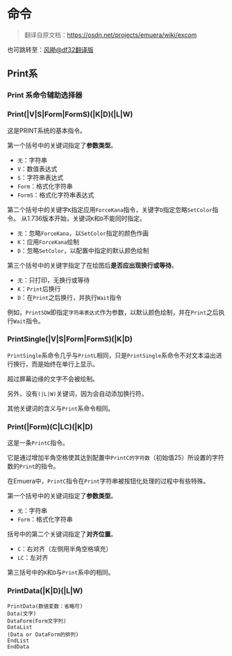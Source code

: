 <!-- <script setup>
import PrintCommandChooser from './PrintCommandChooser.vue'
</script> -->
# 命令

> 翻译自原文档：https://osdn.net/projects/emuera/wiki/excom

也可跳转至：[风飏@df32翻译版](Command-df32)

## Print系

### Print 系命令辅助选择器

<PrintCommandChooser />

### Print(|V|S|Form|FormS)(|K|D)(|L|W)

这是PRINT系统的基本指令。

第一个括号中的关键词指定了**参数类型**。

- `无`：字符串
- `V`：数值表达式
- `S`：字符串表达式
- `Form`：格式化字符串
- `FormS`：格式化字符串表达式

第二个括号中的关键字`K`指定应用`ForceKana`指令，关键字`D`指定忽略`SetColor`指令。 从1.736版本开始，关键词`K`和`D`不能同时指定。

- `无`：忽略`ForceKana`，以`SetColor`指定的颜色作画
- `K`：应用`ForceKana`绘制
- `D`：忽略`SetColor`，以配置中指定的默认颜色绘制

第三个括号中的关键字指定了在绘图后**是否应出现换行或等待**。

- `无`：只打印，无换行或等待
- `K`：`Print`后换行
- `D`：在`Print`之后换行，并执行`Wait`指令

例如，`PrintSDW`即指定`字符串表达式`作为参数，以默认颜色绘制，并在`Print`之后执行`Wait`指令。

### PrintSingle(|V|S|Form|FormS)(|K|D)

`PrintSingle`系命令几乎与`PrintL`相同，只是`PrintSingle`系命令不对文本溢出进行换行，而是始终在单行上显示。

超过屏幕边缘的文字不会被绘制。

另外，没有`(|L|W)`关键词，因为会自动添加换行符。

其他关键词的含义与`Print`系命令相同。

### Print(|Form)(C|LC)(|K|D)

这是一条`PrintC`指令。

它是通过增加半角空格使其达到配置中`PrintC的字符数`（初始值25）所设置的字符数的`Print`的指令。

在Emuera中，`PrintC`指令在`Print`字符串被按钮化处理的过程中有些特殊。

第一个括号中的关键词指定了**参数类型**。

- `无`：字符串
- `Form`：格式化字符串

括号中的第二个关键词指定了**对齐位置**。

- `C`：右对齐（左侧用半角空格填充）
- `LC`：左对齐

第三括号中的`K`和`D`与`Print`系中的相同。

### PrintData(|K|D)(|L|W)

```basic
PrintData(数値変数：省略可)
Data(文字)
DataForm(Form文字列)
DataList
(Data or DataForm的排列)
EndList
EndData
```

